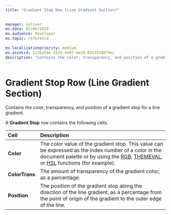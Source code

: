```yaml
---
title: "Gradient Stop Row (Line Gradient Section)"
 
 
manager: soliver
ms.date: 03/09/2015
ms.audience: Developer
ms.topic: reference
 
ms.localizationpriority: medium
ms.assetid: 1236a59e-2a25-449f-8e20-8553518d79ec
description: "Contains the color, transparency, and position of a gradient stop for a line gradient."
---
```


# Gradient Stop Row (Line Gradient Section)

Contains the color, transparency, and position of a gradient stop for a line gradient.
  
A **Gradient Stop** row contains the following cells. 
  
|**Cell**|**Description**|
|:-----|:-----|
|**Color** <br/> |The color value of the gradient stop. This value can be expressed as the index number of a color in the document palette or by using the [RGB](rgb-function-visioshapesheet.md), [THEMEVAL](themeval-function.md), or [HSL](hsl-function.md) functions (for example).  <br/> |
|**ColorTrans** <br/> |The amount of transparency of the gradient color, as a percentage.  <br/> |
|**Position** <br/> |The position of the gradient stop along the direction of the line gradient, as a percentage from the point of origin of the gradient to the outer edge of the line.  <br/> |
   

